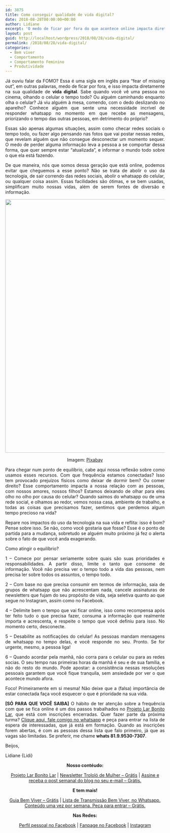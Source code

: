 ```yaml
---
id: 3875
title: Como conseguir qualidade de vida digital?
date: 2018-08-28T00:00:00+00:00
author: Lidiane
excerpt: 'O medo de ficar por fora do que acontece online impacta diretamente na sua qualidade de vida digital.  Como atingir o equilíbrio? Descubra, neste post.'
layout: post
guid: http://localhost/wordpress/2018/08/28/vida-digital/
permalink: /2018/08/28/vida-digital/
categories:
  - Bem viver
  - Comportamento
  - Comportamento Feminino
  - Produtividade
---
```

<p align="justify">
  Já ouviu falar da FOMO? Essa é uma sigla em inglês para “fear of missing out”, em outras palavras, medo de ficar por fora, e isso impacta diretamente na sua qualidade de <strong>vida digital</strong>. Sabe quando você vê uma pessoa no cinema, olhando o celular o tempo todo? Ou alguém caminhando enquanto olha o celular? Já viu alguém à mesa, comendo, com o dedo deslizando no aparelho? Conhece alguém que sente uma necessidade incrível de responder whatsapp no momento em que recebe as mensagens, priorizando o tempo das outras pessoas, em detrimento do próprio?
</p>

<p align="justify">
  Essas são apenas algumas situações, assim como checar redes sociais o tempo todo, ou fazer algo pensando nas fotos que vai postar nessas redes, que revelam alguém que não consegue desconectar um momento sequer. O medo de perder alguma informação leva a pessoa a se comportar dessa forma, que quer sempre estar “atualizada”, e informar o mundo todo sobre o que ela está fazendo.
</p>

<p align="justify">
  De que maneira, nós que somos dessa geração que está online, podemos evitar que cheguemos a esse ponto? Não se trata de abolir o uso da tecnologia, de sair correndo das redes sociais, abolir o whatsapp do celular, ou qualquer coisa assim. Essas facilidades são ótimas, e se bem usadas, simplificam muito nossas vidas, além de serem fontes de diversão e informação.
</p>

<p align="center">
  <img class="alignnone size-full wp-image-14690" src="http://www.trololodemulher.com.br/blog/wp-content/uploads/2018/08/VIDA-DIGITAL-VIDA-ONLINE-GESTAO-DO-TEMPO-ORGANIZACAO-PESSOAL-PRODUTIVIDADE-BEM-VIVER-BLOG.jpg" alt="" width="800" height="800" />
</p>

<p align="center">
  Imagem: <a href="https://pixabay.com/" target="_blank" rel="noopener">Pixabay</a>
</p>

<p align="justify">
  Para chegar num ponto de equilíbrio, cabe aqui nossa reflexão sobre como usamos esses recursos. Com que frequência estamos conectadas? Isso tem provocado prejuízos físicos como deixar de dormir bem? Ou comer direito? Esse comportamento impacta a nossa relação com as pessoas, com nossos amores, nossos filhos? Estamos deixando de olhar para eles olho no olho por causa do celular? Quando saímos do whatsapp ou de uma rede social, e olhamos ao redor, vemos nossa casa, ambiente de trabalho, e todas as coisas que precisamos fazer, sentimos que perdemos algum tempo precioso na vida?
</p>

<p align="justify">
  Repare nos impactos do uso da tecnologia na sua vida e reflita: isso é bom? Pense sobre isso. Se não, como você gostaria que fosse? Esse é o ponto de partida para a mudança, sobretudo se alguém muito próximo já fez o alerta sobre o fato de que você anda exagerando.
</p>

<p align="justify">
  Como atingir o equilíbrio?
</p>

<p align="justify">
  1 &#8211; Comece por pensar seriamente sobre quais são suas prioridades e responsabilidades. A partir disso, limite o tanto que consome de informação. Você não precisa ver o tempo todo a vida das pessoas, nem precisa ler sobre todos os assuntos, o tempo todo.
</p>

<p align="justify">
  2 &#8211; Com base no que precisa consumir em termos de informação, saia de grupos de whatsapp que não acrescentam nada, cancele assinaturas de newsletters que fujam do seu propósito de vida, seja seletiva quanto ao que segue no Instagram, assim como no Facebook.
</p>

<p align="justify">
  4 – Delimite bem o tempo que vai ficar online, isso como recompensa após ter feito tudo o que precisa fazer, consuma a informação que realmente importa e acrescenta, e respeite o tempo que você definiu para isso. No momento certo, desconecte.
</p>

<p align="justify">
  5 – Desabilite as notificações do celular! As pessoas mandam mensagens de whatsapp no tempo delas, e você responde no seu. Pronto. Se for urgente, mesmo, a pessoa liga!
</p>

<p align="justify">
  6 – Quando acordar pela manhã, não corra para o celular ou para as redes socias. O seu tempo nas primeiras horas da manhã é seu e de sua família, e não do resto do mundo. Pode apostar: a consistência nessas resoluções pessoais garantem que você fique tranquila, sem ansiedade por ver o que acontece mundo afora.
</p>

<p align="justify">
  Foco! Primeiramente em si mesma! Não deixe que a (falsa) importância de estar conectada faça você esquecer o que é prioridade na sua vida.
</p>

<p align="justify">
  <strong>[SÓ PARA QUE VOCÊ SAIBA]</strong> O hábito de ter atenção sobre a frequência com que se fica online é um dos passos trabalhados no <a href="http://www.trololodemulher.com.br/projeto-lar-bonito-lar/" target="_blank" rel="noopener">Projeto Lar Bonito Lar</a>, que está com inscrições encerradas. Quer fazer parte da próxima turma? <a href="https://api.whatsapp.com/send?1=pt_BR&phone=5581995307307" target="_blank" rel="noopener">Clique aqui, fale comigo no whatsapp</a> e peça para entrar na lista de espera de interessadas, que já está em formação. Quando as inscrições forem abertas, é com as pessoas dessa lista que falo primeiro, já que as vagas são limitadas. Se preferir, me chame <strong>whats 81.9.9530-7307</strong>.
</p>

<p align="justify">
  Beijos,
</p>

<p align="justify">
  Lidiane {Lidi}
</p>

<p align="center">
  <strong>Nosso contéudo:</strong>
</p>

<p align="center">
  <a href="http://www.trololodemulher.com.br/projeto-lar-bonito-lar/" target="_blank" rel="noopener">Projeto Lar Bonito Lar</a> | <a href="http://www.trololodemulher.com.br/2018/02/28/newsletter/" target="_blank" rel="noopener">Newsletter Trololó de Mulher – Grátis</a> | <a href="https://feedburner.google.com/fb/a/mailverify?uri=blogBichaFemea&loc=en_US" target="_blank" rel="noopener">Assine e receba o post semanal do blog no seu e-mail – Grátis.</a>
</p>

<p align="center">
  <strong>E tem mais!</strong>
</p>

<p align="center">
  <a href="http://www.trololodemulher.com.br/2018/03/09/bem-viver/" target="_blank" rel="noopener">Guia Bem Viver – Grátis</a> | <a href="https://api.whatsapp.com/send?1=pt_BR&phone=5581995307307" target="_blank" rel="noopener">Lista de Transmissão Bem Viver, no Whatsapp. Conteúdo uma vez por semana. Peça para entrar – Grátis.</a>
</p>

<p align="center">
  <strong>Nas Redes:</strong>
</p>

<p align="center">
  <a href="https://www.facebook.com/lidiane.vasconcelos.94" target="_blank" rel="noopener">Perfil pessoal no Facebook</a> | <a href="https://www.facebook.com/TrololoMulher/" target="_blank" rel="noopener">Fanpage no Facebook</a> | <a href="https://www.instagram.com/trololodemulher/" target="_blank" rel="noopener">Instagram</a>
</p>

<p align="justify">